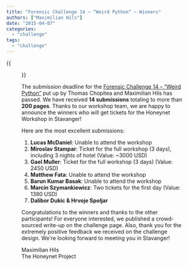```yaml
---
title: "Forensic Challenge 14 – “Weird Python“ – Winners"
authors: ["Maximilian Hils"]
date: "2015-04-07"
categories: 
  - "challenge"
tags: 
  - "challenge"
---
```

{{<figure src="images/banner.png" alt="Banner" width="50%">}}

The submission deadline for the [Forensic Challenge 14 – “Weird Python“](https://honeynet.org/node/1220) put up by Thomas Chopitea and Maximilian Hils has passed. We have received **14 submissions** totaling to more than **200 pages**. Thanks to our workshop team, we are happy to announce the winners who will get tickets for the Honeynet Workshop in Stavanger!

Here are the most excellent submissions:

1. **Lucas McDaniel**: Unable to attend the workshop
2. **Miroslav Stampar**: Ticket for the full workshop (3 days), including 3 nights of hotel (Value: ~3000 USD)
3. **Gael Muller**: Ticket for the full workshop (3 days) (Value: 2450 USD)
4. **Matthew Fata**: Unable to attend the workshop
5.  **Barun Kumar Basak**: Unable to attend the workshop
6.  **Marcin Szymankiewicz**: Two tickets for the first day (Value: 1380 USD)
7.  **Dalibor Dukic & Hrvoje Spoljar**

Congratulations to the winners and thanks to the other participants! For everyone interested, we published a crowd-sourced write-up on the challenge page. Also, thank you for the extremely positive feedback we received on the challenge design. We're looking forward to meeting you in Stavanger!

Maximilian Hils  
The Honeynet Project

